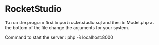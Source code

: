 # RocketStudio
To run the program first import rocketstudio.sql and then in Model.php at the bottom of the file change the arguments for your system. 

Command to start the server : php -S localhost:8000

